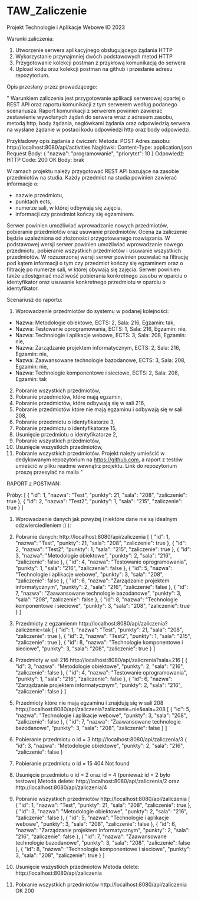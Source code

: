 # TAW_Zaliczenie
Projekt Technologie i Aplikacje Webowe IO 2023

Warunki zaliczenia:
1. Utworzenie serwera aplikacyjnego obsługującego żądania HTTP
2. Wykorzystanie przynajmniej dwóch podstawowych metod HTTP
3. Przygotowanie kolekcji postman z przykłową komunikacją do serwera
4. Upload kodu oraz kolekcji postman na github i przesłanie adresu
repozytorium.

Opis przesłany przez prowadzącego:

"
Warunkiem zaliczenia jest przygotowanie aplikacji serwerowej opartej o REST API oraz raportu komunikacji z tym serwerem według podanego scenariusza.
Raport komunikacji z serwerem powinien zawierać zestawienie wywołanych żądań do serwera wraz z adresem zasobu, metodą http, body żądania, nagłówkami żądania oraz odpowiedzią serwera na wysłane żądanie w postaci kodu odpowiedzi http oraz body odpowiedzi.

Przykładowy opis żądania z ćwiczeń:
Metoda: POST
Adres zasobu: http://localhost:8080/api/activities
Nagłówki: Content-Type: application/json
Request Body:
{
"nazwa": "programowanie",
"priorytet": 10
}
Odpowiedź:
HTTP Code: 200 OK
Body: brak

W ramach projektu należy przygotować REST API bazujące na zasobie przedmiotów na studia. Każdy przedmiot na studia powinien zawierać informacje o:
- nazwie przedmiotu,
- punktach ects,
- numerze sali, w której odbywają się zajęcia,
- informacji czy przedmiot kończy się egzaminem.

Serwer powinien umożliwiać wprowadzanie nowych przedmiotów, pobieranie przedmiotów oraz usuwanie przedmiotów.
Ocena za zaliczenie będzie uzależniona od złożoności przygotowanego rozwiązania.
W podstawowej wersji serwer powinien umożliwiać wprowadzanie nowego przedmiotu, pobieranie wszystkich przedmiotów i usuwanie wszystkich przedmiotów. W rozszerzonej wersji serwer powinien pozwalać na filtrację pod kątem informacji o tym czy przedmiot kończy się egzaminem oraz o filtrację po numerze sali, w której obywają się zajęcia. Serwer powinien także udostępniać możliwość pobierania konkretnego zasobu w oparciu o identyfikator oraz usuwanie konkretnego przedmiotu w oparciu o identyfikator.

Scenariusz do raportu:
1. Wprowadzenie przedmiotów do systemu w podanej kolejności:
- Nazwa: Metodologie obiektowe, ECTS: 2, Sala: 216, Egzamin: tak,
- Nazwa: Testowanie oprogramowania, ECTS: 1, Sala: 216, Egzamin: nie,
- Nazwa: Technologie i aplikacje webowe, ECTS: 3, Sala: 208, Egzamin: nie,
- Nazwa: Zarządzanie projektem informatycznym, ECTS: 2, Sala: 216, Egzamin: nie,
- Nazwa: Zaawansowane technologie bazodanowe, ECTS: 3, Sala: 208, Egzamin: nie,
- Nazwa: Technologie komponentowe i sieciowe, ECTS: 2, Sala: 208, Egzamin: tak
2. Pobranie wszystkich przedmiotów,
3. Pobranie przedmiotów, które mają egzamin,
4. Pobranie przedmiotów, które odbywają się w sali 216,
5. Pobranie przedmiotów które nie mają egzaminu i odbywają się w sali 208,
6. Pobranie przedmiotu o identyfikatorze 3,
7. Pobranie przedmiotu o identyfikatorze 15,
8. Usunięcie przedmiotu o identyfikatorze 2,
9. Pobranie wszystkich przedmiotów,
10. Usunięcie wszystkich przedmiotów,
11. Pobranie wszystkich przedmiotów.
Projekt należy umieścić w dedykowanym repozytorium na https://github.com, a raport z testów umieścić w pliku readme wewnątrz projektu. Link do repozytorium proszę przesyłać na maila
"

RAPORT z POSTMAN:

Próby:
[
    {
        "id": 1,
        "nazwa": "Test",
        "punkty": 21,
        "sala": "208",
        "zaliczenie": true
    },
    {
        "id": 2,
        "nazwa": "Test2",
        "punkty": 1,
        "sala": "215",
        "zaliczenie": true
    }
]

1. Wprowadzenie danych jak powyżej (niektóre dane nie są idealnym odzwierciedleniem :) ):
2. Pobranie danych:
http://localhost:8080/api/zaliczenia
[
    {
        "id": 1,
        "nazwa": "Test",
        "punkty": 21,
        "sala": "208",
        "zaliczenie": true
    },
    {
        "id": 2,
        "nazwa": "Test2",
        "punkty": 1,
        "sala": "215",
        "zaliczenie": true
    },
    {
        "id": 3,
        "nazwa": "Metodologie obiektowe",
        "punkty": 2,
        "sala": "216",
        "zaliczenie": false
    },
    {
        "id": 4,
        "nazwa": "Testowanie oprogramowania",
        "punkty": 1,
        "sala": "216",
        "zaliczenie": false
    },
    {
        "id": 5,
        "nazwa": "Technologie i aplikacje webowe",
        "punkty": 3,
        "sala": "208",
        "zaliczenie": false
    },
    {
        "id": 6,
        "nazwa": "Zarządzanie projektem informatycznym",
        "punkty": 2,
        "sala": "216",
        "zaliczenie": false
    },
    {
        "id": 7,
        "nazwa": "Zaawansowane technologie bazodanowe",
        "punkty": 3,
        "sala": "208",
        "zaliczenie": false
    },
    {
        "id": 8,
        "nazwa": "Technologie komponentowe i sieciowe",
        "punkty": 3,
        "sala": "208",
        "zaliczenie": true
    }
]

3. Przedmioty z egzamienm
http://localhost:8080/api/zaliczenia?zaliczenie=tak
[
    {
        "id": 1,
        "nazwa": "Test",
        "punkty": 21,
        "sala": "208",
        "zaliczenie": true
    },
    {
        "id": 2,
        "nazwa": "Test2",
        "punkty": 1,
        "sala": "215",
        "zaliczenie": true
    },
    {
        "id": 8,
        "nazwa": "Technologie komponentowe i sieciowe",
        "punkty": 3,
        "sala": "208",
        "zaliczenie": true
    }
]

4. Przedmioty w sali 216
http://localhost:8080/api/zaliczenia?sala=216
[
    {
        "id": 3,
        "nazwa": "Metodologie obiektowe",
        "punkty": 2,
        "sala": "216",
        "zaliczenie": false
    },
    {
        "id": 4,
        "nazwa": "Testowanie oprogramowania",
        "punkty": 1,
        "sala": "216",
        "zaliczenie": false
    },
    {
        "id": 6,
        "nazwa": "Zarządzanie projektem informatycznym",
        "punkty": 2,
        "sala": "216",
        "zaliczenie": false
    }
]

5. Przedmioty które nie mają egzaminu i znajdują się w sali 208
http://localhost:8080/api/zaliczenia?zaliczenie=nie&sala=208
[
    {
        "id": 5,
        "nazwa": "Technologie i aplikacje webowe",
        "punkty": 3,
        "sala": "208",
        "zaliczenie": false
    },
    {
        "id": 7,
        "nazwa": "Zaawansowane technologie bazodanowe",
        "punkty": 3,
        "sala": "208",
        "zaliczenie": false
    }
]

6. Pobieranie przedmiotu o id = 3
http://localhost:8080/api/zaliczenia/3
{
    "id": 3,
    "nazwa": "Metodologie obiektowe",
    "punkty": 2,
    "sala": "216",
    "zaliczenie": false
}

7. Pobieranie przedmiotu o id = 15
404 Not found

8. Usunięcie przedmiotu o id = 2 oraz id = 4 (ponieważ id = 2 było testowe)
Metoda delete: http://localhost:8080/api/zaliczenia/2 oraz http://localhost:8080/api/zaliczenia/4

9. Pobranie wszystkich przedmiotów
http://localhost:8080/api/zaliczenia
[
    {
        "id": 1,
        "nazwa": "Test",
        "punkty": 21,
        "sala": "208",
        "zaliczenie": true
    },
    {
        "id": 3,
        "nazwa": "Metodologie obiektowe",
        "punkty": 2,
        "sala": "216",
        "zaliczenie": false
    },
    {
        "id": 5,
        "nazwa": "Technologie i aplikacje webowe",
        "punkty": 3,
        "sala": "208",
        "zaliczenie": false
    },
    {
        "id": 6,
        "nazwa": "Zarządzanie projektem informatycznym",
        "punkty": 2,
        "sala": "216",
        "zaliczenie": false
    },
    {
        "id": 7,
        "nazwa": "Zaawansowane technologie bazodanowe",
        "punkty": 3,
        "sala": "208",
        "zaliczenie": false
    },
    {
        "id": 8,
        "nazwa": "Technologie komponentowe i sieciowe",
        "punkty": 3,
        "sala": "208",
        "zaliczenie": true
    }
]

10. Usunięcie wszystkich przedmiotów
Metoda delete: http://localhost:8080/api/zaliczenia

11. Pobranie wszystkich przedmiotów
http://localhost:8080/api/zaliczenia
OK 200
